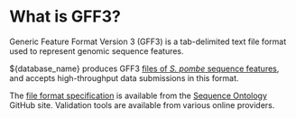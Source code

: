 # What is GFF3?
<!-- pombase_categories: Data submission and formats -->

Generic Feature Format Version 3 (GFF3) is a tab-delimited text file
format used to represent genomic sequence features.

${database_name} produces GFF3 [files of *S. pombe* sequence features](https://www.pombase.org/data/genome_sequence_and_features/gff3/),
and accepts high-throughput data submissions in this format.

The [file format specification](https://github.com/The-Sequence-Ontology/Specifications/blob/master/gff3.md) is
available from the [Sequence Ontology](http://www.sequenceontology.org/) GitHub site. 
Validation tools are available from various online providers.

